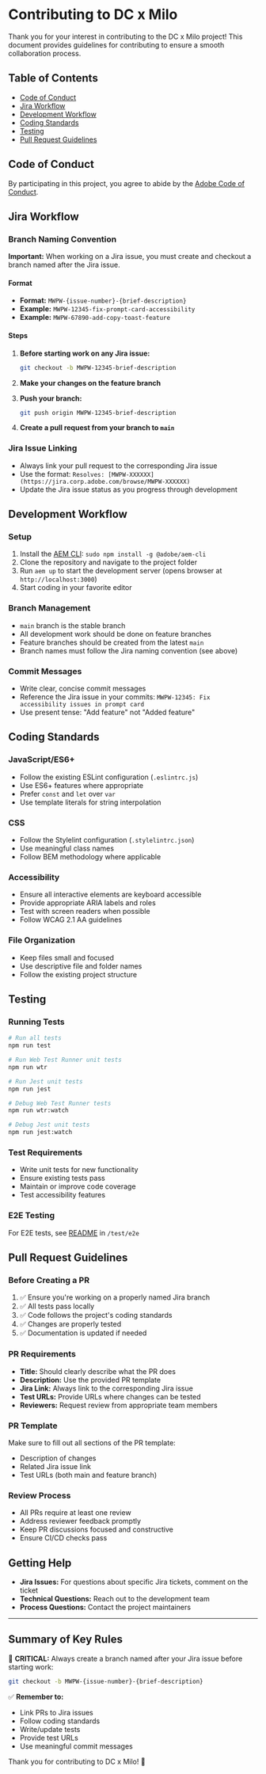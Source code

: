# Contributing to DC x Milo

Thank you for your interest in contributing to the DC x Milo project! This document provides guidelines for contributing to ensure a smooth collaboration process.

## Table of Contents
- [Code of Conduct](#code-of-conduct)
- [Jira Workflow](#jira-workflow)
- [Development Workflow](#development-workflow)
- [Coding Standards](#coding-standards)
- [Testing](#testing)
- [Pull Request Guidelines](#pull-request-guidelines)

## Code of Conduct

By participating in this project, you agree to abide by the [Adobe Code of Conduct](CODE_OF_CONDUCT.md).

## Jira Workflow

### Branch Naming Convention
**Important:** When working on a Jira issue, you must create and checkout a branch named after the Jira issue.

#### Format
- **Format:** `MWPW-{issue-number}-{brief-description}`
- **Example:** `MWPW-12345-fix-prompt-card-accessibility`
- **Example:** `MWPW-67890-add-copy-toast-feature`

#### Steps
1. **Before starting work on any Jira issue:**
   ```bash
   git checkout -b MWPW-12345-brief-description
   ```

2. **Make your changes on the feature branch**

3. **Push your branch:**
   ```bash
   git push origin MWPW-12345-brief-description
   ```

4. **Create a pull request from your branch to `main`**

### Jira Issue Linking
- Always link your pull request to the corresponding Jira issue
- Use the format: `Resolves: [MWPW-XXXXXX](https://jira.corp.adobe.com/browse/MWPW-XXXXXX)`
- Update the Jira issue status as you progress through development

## Development Workflow

### Setup
1. Install the [AEM CLI](https://github.com/adobe/helix-cli): `sudo npm install -g @adobe/aem-cli`
2. Clone the repository and navigate to the project folder
3. Run `aem up` to start the development server (opens browser at `http://localhost:3000`)
4. Start coding in your favorite editor

### Branch Management
- `main` branch is the stable branch
- All development work should be done on feature branches
- Feature branches should be created from the latest `main`
- Branch names must follow the Jira naming convention (see above)

### Commit Messages
- Write clear, concise commit messages
- Reference the Jira issue in your commits: `MWPW-12345: Fix accessibility issues in prompt card`
- Use present tense: "Add feature" not "Added feature"

## Coding Standards

### JavaScript/ES6+
- Follow the existing ESLint configuration (`.eslintrc.js`)
- Use ES6+ features where appropriate
- Prefer `const` and `let` over `var`
- Use template literals for string interpolation

### CSS
- Follow the Stylelint configuration (`.stylelintrc.json`)
- Use meaningful class names
- Follow BEM methodology where applicable

### Accessibility
- Ensure all interactive elements are keyboard accessible
- Provide appropriate ARIA labels and roles
- Test with screen readers when possible
- Follow WCAG 2.1 AA guidelines

### File Organization
- Keep files small and focused
- Use descriptive file and folder names
- Follow the existing project structure

## Testing

### Running Tests
```bash
# Run all tests
npm run test

# Run Web Test Runner unit tests
npm run wtr

# Run Jest unit tests
npm run jest

# Debug Web Test Runner tests
npm run wtr:watch

# Debug Jest unit tests
npm run jest:watch
```

### Test Requirements
- Write unit tests for new functionality
- Ensure existing tests pass
- Maintain or improve code coverage
- Test accessibility features

### E2E Testing
For E2E tests, see [README](./test/e2e/README.md) in `/test/e2e`

## Pull Request Guidelines

### Before Creating a PR
1. ✅ Ensure you're working on a properly named Jira branch
2. ✅ All tests pass locally
3. ✅ Code follows the project's coding standards
4. ✅ Changes are properly tested
5. ✅ Documentation is updated if needed

### PR Requirements
- **Title:** Should clearly describe what the PR does
- **Description:** Use the provided PR template
- **Jira Link:** Always link to the corresponding Jira issue
- **Test URLs:** Provide URLs where changes can be tested
- **Reviewers:** Request review from appropriate team members

### PR Template
Make sure to fill out all sections of the PR template:
- Description of changes
- Related Jira issue link
- Test URLs (both main and feature branch)

### Review Process
- All PRs require at least one review
- Address reviewer feedback promptly
- Keep PR discussions focused and constructive
- Ensure CI/CD checks pass

## Getting Help

- **Jira Issues:** For questions about specific Jira tickets, comment on the ticket
- **Technical Questions:** Reach out to the development team
- **Process Questions:** Contact the project maintainers

---

## Summary of Key Rules

🚨 **CRITICAL:** Always create a branch named after your Jira issue before starting work:
```bash
git checkout -b MWPW-{issue-number}-{brief-description}
```

✅ **Remember to:**
- Link PRs to Jira issues
- Follow coding standards
- Write/update tests
- Provide test URLs
- Use meaningful commit messages

Thank you for contributing to DC x Milo! 🎉
